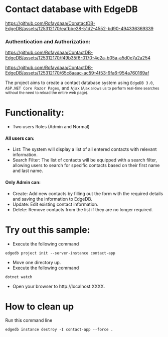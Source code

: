 # Contact database with EdgeDB

https://github.com/Rofaydaaa/ConatactDB-EdgeDB/assets/125312170/eafbbe28-51d2-4552-bd90-494336369339

### Authentication and Authorization: 


https://github.com/Rofaydaaa/ContactDB-EdgeDB/assets/125312170/f49b35f6-0170-4e2a-b05a-a5d0e7a2a254


https://github.com/Rofaydaaa/ContactDB-EdgeDB/assets/125312170/65c8aaac-ac59-4f53-9fa6-954a760169af



The project aims to create a contact database system using ```EdgeDB 3.0```, ```ASP.NET Core Razor Pages```, and ```Ajax``` <small>(Ajax allows us to perform real-time searches without the need to reload the entire web page).</small>

# Functionality:
- Two users Roles (Admin and Normal)
#### All users can:
- List: The system will display a list of all entered contacts with relevant information.
- Search Filter: The list of contacts will be equipped with a search filter, allowing users to search for specific contacts based on their first name and last name.
#### Only Admin can:
- Create: Add new contacts by filling out the form with the required details and saving the information to EdgeDB.
- Update: Edit existing contact information.
- Delete: Remove contacts from the list if they are no longer required.

# Try out this sample:
- Execute the following command 
```
edgedb project init --server-instance contact-app
```
- Move one directory up.
- Execute the following command
```
dotnet watch
```
- Open your browser to http://localhost:XXXX.

# How to clean up
Run this command line
```
edgedb instance destroy -I contact-app --force .
```
